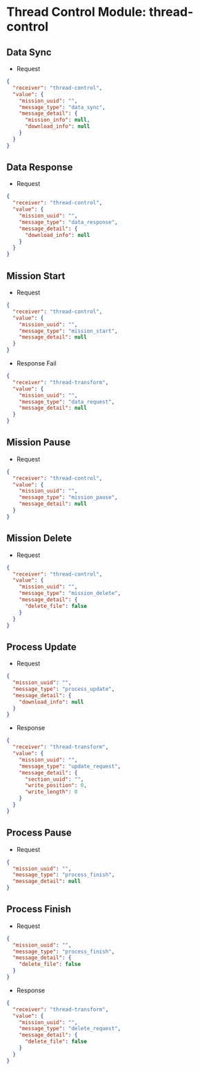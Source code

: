 # Thread Control Module: thread-control
## Data Sync
- Request
```json
{
  "receiver": "thread-control",
  "value": {
    "mission_uuid": "",
    "message_type": "data_sync",
    "message_detail": {
      "mission_info": null,
      "download_info": null
    }
  }
}
```

## Data Response
- Request
```json
{
  "receiver": "thread-control",
  "value": {
    "mission_uuid": "",
    "message_type": "data_response",
    "message_detail": {
      "download_info": null
    }
  }
}
```

## Mission Start
- Request
```json
{
  "receiver": "thread-control",
  "value": {
    "mission_uuid": "",
    "message_type": "mission_start",
    "message_detail": null
  }
}
```

- Response Fail
```json
{
  "receiver": "thread-transform",
  "value": {
    "mission_uuid": "",
    "message_type": "data_request",
    "message_detail": null
  }
}
```

## Mission Pause
- Request
```json
{
  "receiver": "thread-control",
  "value": {
    "mission_uuid": "",
    "message_type": "mission_pause",
    "message_detail": null
  }
}
```

## Mission Delete
- Request
```json
{
  "receiver": "thread-control",
  "value": {
    "mission_uuid": "",
    "message_type": "mission_delete",
    "message_detail": {
      "delete_file": false
    }
  }
}
```

## Process Update
- Request
```json
{
  "mission_uuid": "",
  "message_type": "process_update",
  "message_detail": {
    "download_info": null
  }
}
```

- Response
```json
{
  "receiver": "thread-transform",
  "value": {
    "mission_uuid": "",
    "message_type": "update_request",
    "message_detail": {
      "section_uuid": "",
      "write_position": 0,
      "write_length": 0
    }
  }
}
```

## Process Pause
- Request
```json
{
  "mission_uuid": "",
  "message_type": "process_finish",
  "message_detail": null
}
```

## Process Finish
- Request
```json
{
  "mission_uuid": "",
  "message_type": "process_finish",
  "message_detail": {
    "delete_file": false
  }
}
```

- Response
```json
{
  "receiver": "thread-transform",
  "value": {
    "mission_uuid": "",
    "message_type": "delete_request",
    "message_detail": {
      "delete_file": false
    }
  }
}
```